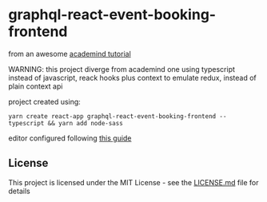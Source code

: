 # graphql-react-event-booking-frontend
from an awesome [academind tutorial](https://www.youtube.com/watch?v=JmFSGqbmzT4)

WARNING: this project diverge from academind one using typescript instead of javascript, reack hooks plus context to emulate redux, instead of plain context api

project created using:
```
yarn create react-app graphql-react-event-booking-frontend --typescript && yarn add node-sass
```
editor configured following [this guide](https://dev.to/robertcoopercode/using-eslint-and-prettier-in-a-typescript-project-53jb)

## License

This project is licensed under the MIT License - see the [LICENSE.md](LICENSE.md) file for details

